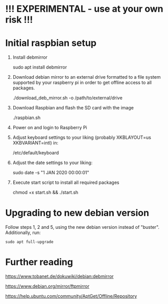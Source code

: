 # !!! EXPERIMENTAL - use at your own risk !!!

# Initial raspbian setup

1. Install debmirror

    sudo apt install debmirror  

2. Download debian mirror to an external drive formatted to a file system
   supported by your raspberry pi in order to get offline access to all
   packages.  

    ./download_deb_mirror.sh -o /path/to/external/drive  

3. Download Raspbian and flash the SD card with the image

    ./raspbian.sh  

4. Power on and login to Raspberry Pi

5. Adjust keyboard settings to your liking (probably XKBLAYOUT=us
   XKBVARIANT=intl) in:  

    /etc/default/keyboard  

6. Adjust the date settings to your liking:

    sudo date -s "1 JAN 2020 00:00:01"  

7. Execute start script to install all required packages

    chmod +x start.sh && ./start.sh

# Upgrading to new debian version

Follow steps 1, 2 and 5, using the new debian version instead of "buster".
Additionally, run:  

    sudo apt full-upgrade  

# Further reading

https://www.tobanet.de/dokuwiki/debian:debmirror  

https://www.debian.org/mirror/ftpmirror  

https://help.ubuntu.com/community/AptGet/Offline/Repository  

